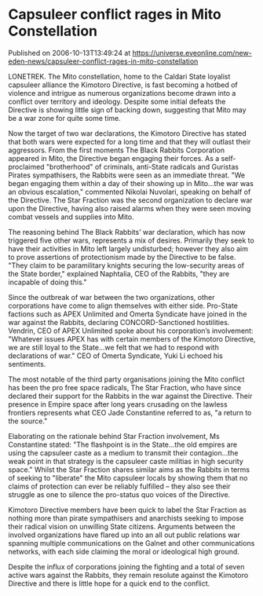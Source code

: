 # Capsuleer conflict rages in Mito Constellation
Published on 2006-10-13T13:49:24 at https://universe.eveonline.com/new-eden-news/capsuleer-conflict-rages-in-mito-constellation

LONETREK. The Mito constellation, home to the Caldari State loyalist capsuleer alliance the Kimotoro Directive, is fast becoming a hotbed of violence and intrigue as numerous organizations become drawn into a conflict over territory and ideology. Despite some initial defeats the Directive is showing little sign of backing down, suggesting that Mito may be a war zone for quite some time. 

Now the target of two war declarations, the Kimotoro Directive has stated that both wars were expected for a long time and that they will outlast their aggressors. From the first moments The Black Rabbits Corporation appeared in Mito, the Directive began engaging their forces. As a self-proclaimed "brotherhood" of criminals, anti-State radicals and Guristas Pirates sympathisers, the Rabbits were seen as an immediate threat. "We began engaging them within a day of their showing up in Mito…the war was an obvious escalation," commented Nikolai Nuvolari, speaking on behalf of the Directive. The Star Fraction was the second organization to declare war upon the Directive, having also raised alarms when they were seen moving combat vessels and supplies into Mito. 

The reasoning behind The Black Rabbits’ war declaration, which has now triggered five other wars, represents a mix of desires. Primarily they seek to have their activities in Mito left largely undisturbed; however they also aim to prove assertions of protectionism made by the Directive to be false. "They claim to be paramilitary knights securing the low-security areas of the State border," explained Naphtalia, CEO of the Rabbits, "they are incapable of doing this." 

Since the outbreak of war between the two organizations, other corporations have come to align themselves with either side. Pro-State factions such as APEX Unlimited and Omerta Syndicate have joined in the war against the Rabbits, declaring CONCORD-Sanctioned hostilities. Vendrin, CEO of APEX Unlimited spoke about his corporation’s involvement: "Whatever issues APEX has with certain members of the Kimotoro Directive, we are still loyal to the State…we felt that we had to respond with declarations of war." CEO of Omerta Syndicate, Yuki Li echoed his sentiments. 

The most notable of the third party organisations joining the Mito conflict has been the pro free space radicals, The Star Fraction, who have since declared their support for the Rabbits in the war against the Directive. Their presence in Empire space after long years crusading on the lawless frontiers represents what CEO Jade Constantine referred to as, "a return to the source." 

Elaborating on the rationale behind Star Fraction involvement, Ms Constantine stated: "The flashpoint is in the State…the old empires are using the capsuleer caste as a medium to transmit their contagion…the weak point in that strategy is the capsuleer caste militias in high security space." Whilst the Star Fraction shares similar aims as the Rabbits in terms of seeking to "liberate" the Mito capsuleer locals by showing them that no claims of protection can ever be reliably fulfilled – they also see their struggle as one to silence the pro-status quo voices of the Directive. 

Kimotoro Directive members have been quick to label the Star Fraction as nothing more than pirate sympathisers and anarchists seeking to impose their radical vision on unwilling State citizens. Arguments between the involved organizations have flared up into an all out public relations war spanning multiple communications on the Galnet and other communications networks, with each side claiming the moral or ideological high ground. 

Despite the influx of corporations joining the fighting and a total of seven active wars against the Rabbits, they remain resolute against the Kimotoro Directive and there is little hope for a quick end to the conflict.
